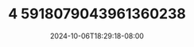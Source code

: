 --- 
title: "4 5918079043961360238"
description: "nonton bokep 4 5918079043961360238 tiktok video full terbaru"
date: 2024-10-06T18:29:18-08:00
file_code: "bpyqhjfpdadf"
draft: false
cover: "xv2idxneo21xu755.jpg"
tags: ["indo", "bokep-indo", "bokep-viral", "bokep-ig"]
length: 325
fld_id: "1483129"
foldername: "Alyana id telegram"
categories: ["Alyana id telegram"]
views: 0
---